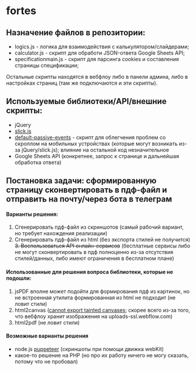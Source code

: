 # fortes
## Назначение файлов в репозитории:

* logics.js - логика для взаимодействия с калькулятором/слайдерами;
* calculator.js - скрипт для обработи JSON-ответа Google Sheets API;
* specificationmain.js - скрипт для парсинга cookies и составления страницы спецификации;

Остальные скрипты находятся в вебфлоу либо в панели админа, либо в настройках страниц (там же подключаются и эти скрипты).

## Используемые библиотеки/API/внешние скрипты:

* jQuery
* [slick.js](https://kenwheeler.github.io/slick/)
* [default-passive-events](https://unpkg.com/default-passive-events) - скрипт для облегчения проблем со скроллом на мобильных устройствах (которые могут возникать из-за jQuery/slick.js); влияние на остальной код незначительное
* Google Sheets API (конкретнее, запрос к странице и дальнейшая обработка ответа)

## Постановка задачи: сформированную страницу сконвертировать в пдф-файл и отправить на почту/через бота в телеграм
#### Варианты решения:
1. Сгенерировать пдф-файл из скриншотов (самый рабочий вариант, но требует нахождения реализации)
2. Сгенерировать пдф-файл из html (без экспорта стилей не получится)
~~3. Воспользоваться API онлайн-сервисов~~ (бесплатные сервисы либо не могут сконвертировать в пдф полноценно из-за отсутствия стилей/данных, либо имеют ограничения в бесплатном плане)

#### Использованные для решения вопроса библиотеки, которые не подошли:

1. jsPDF вполне может подойти для формирования пдф из картинок, но не встроенная утилита формированная из html не подходит (не ловит стили)
2. html2canvas ([cannot export tainted canvases](https://developer.mozilla.org/en-US/docs/Web/HTML/CORS_enabled_image); скорее всего из-за того, что вебфлоу хранит изображения на uploads-ssl.webflow.com)
3. html2pdf (не ловит стили)

#### Возможные варианты решения

* node.js [puppeteer](https://github.com/puppeteer/puppeteer) (скриншоты при помощи движка webKit)
* какое-то решение на PHP (но про их работу ничего не могу сказать, потому что не пробовал)
